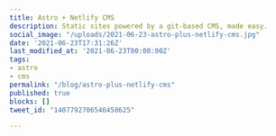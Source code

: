 ```yaml
---
title: Astro + Netlify CMS
description: Static sites powered by a git-based CMS, made easy.
social_image: "/uploads/2021-06-23-astro-plus-netlify-cms.jpg"
date: '2021-06-23T17:31:26Z'
last_modified_at: '2021-06-23T00:00:00Z'
tags:
- astro
- cms
permalink: "/blog/astro-plus-netlify-cms"
published: true
blocks: []
tweet_id: "1407792706546458625"

---
```

